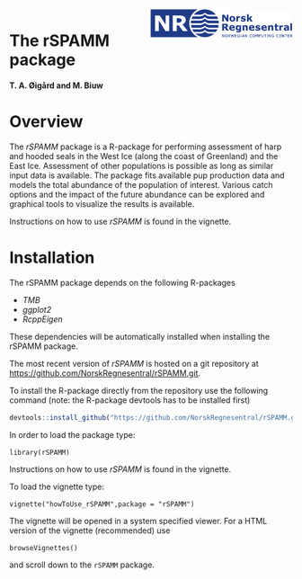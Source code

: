 <img src="vignettes/figures/NR-logo_utvidet_r32g60b136_small.png" align="right" height="50px"/>

# The rSPAMM package

#### T. A. Øigård and M. Biuw

# Overview
The *rSPAMM* package is a R-package for performing assessment of harp and hooded seals in the West Ice (along the coast of Greenland) and the East Ice. Assessment of other populations is possible as long as similar input data is available. The package fits available pup production data and models the total abundance of the population of interest. Various catch options and the impact of the future abundance can be explored and graphical tools to visualize the results is available. 


Instructions on how to use *rSPAMM* is found in the vignette.


# Installation

The rSPAMM package depends on the following R-packages

  - *TMB*
  - *ggplot2*
  - *RcppEigen*
  
These dependencies will be automatically installed when installing the rSPAMM package.

The most recent version of *rSPAMM* is hosted on a git repository at
<https://github.com/NorskRegnesentral/rSPAMM.git>.


To install the R-package directly from the repository use the following command (note: the R-package devtools has to be installed first)
``` r
devtools::install_github("https://github.com/NorskRegnesentral/rSPAMM.git", build_vignettes = TRUE)
``` 

In order to load the package type:
```{r}
library(rSPAMM)
```

Instructions on how to use *rSPAMM* is found in the vignette.

To load the vignette type:
```{r}
vignette("howToUse_rSPAMM",package = "rSPAMM")
```

The vignette will be opened in a system specified viewer. For a HTML version of the vignette (recommended) use

```{r}
browseVignettes()
```
and scroll down to the `rSPAMM` package.